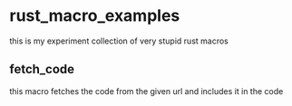 # rust_macro_examples

this is my experiment collection of very stupid rust macros

## fetch_code

this macro fetches the code from the given url and includes it in the code

